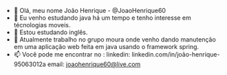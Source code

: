 - 👋 Olá, meu nome João Henrique - @JoaoHenrique60
- 👀 Eu venho estudando java há um tempo e tenho interesse em técnologias moveis.
- 🌱 Estou estudando inglês.
- 💞️ Atualmente trabalho no grupo moura onde venho dando manutenção em uma aplicação web feita em java usando o framework spring.
- 📫 Você pode me encontrar no :
      linkedin: linkedin.com/in/joão-henrique-95063012a
      email: joaohenrique60@live.com

<!---
JoaoHenrique60/JoaoHenrique60 is a ✨ special ✨ repository because its `README.md` (this file) appears on your GitHub profile.
You can click the Preview link to take a look at your changes.
--->
